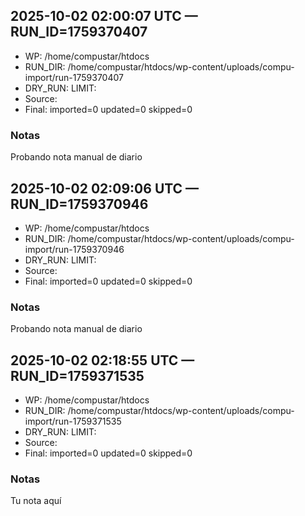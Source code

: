 ## 2025-10-02 02:00:07 UTC — RUN_ID=1759370407

- WP: /home/compustar/htdocs
- RUN_DIR: /home/compustar/htdocs/wp-content/uploads/compu-import/run-1759370407
- DRY_RUN: <nil>    LIMIT: <nil>
- Source: <nil>
- Final: imported=0  updated=0  skipped=0

### Notas
Probando nota manual de diario

## 2025-10-02 02:09:06 UTC — RUN_ID=1759370946

- WP: /home/compustar/htdocs
- RUN_DIR: /home/compustar/htdocs/wp-content/uploads/compu-import/run-1759370946
- DRY_RUN: <nil>    LIMIT: <nil>
- Source: <nil>
- Final: imported=0  updated=0  skipped=0

### Notas
Probando nota manual de diario

## 2025-10-02 02:18:55 UTC — RUN_ID=1759371535

- WP: /home/compustar/htdocs
- RUN_DIR: /home/compustar/htdocs/wp-content/uploads/compu-import/run-1759371535
- DRY_RUN: <nil>    LIMIT: <nil>
- Source: <nil>
- Final: imported=0  updated=0  skipped=0

### Notas
Tu nota aquí

